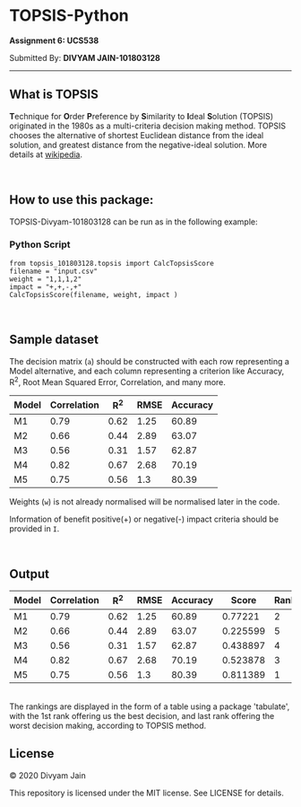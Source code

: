 # TOPSIS-Python

**Assignment 6: UCS538**


Submitted By: **DIVYAM JAIN-101803128**

***

## What is TOPSIS

**T**echnique for **O**rder **P**reference by **S**imilarity to **I**deal
**S**olution (TOPSIS) originated in the 1980s as a multi-criteria decision
making method. TOPSIS chooses the alternative of shortest Euclidean distance
from the ideal solution, and greatest distance from the negative-ideal
solution. More details at [wikipedia](https://en.wikipedia.org/wiki/TOPSIS).

<br>

## How to use this package:

TOPSIS-Divyam-101803128 can be run as in the following example:



### Python Script
```
from topsis_101803128.topsis import CalcTopsisScore
filename = "input.csv"
weight = "1,1,1,2"
impact = "+,+,-,+"
CalcTopsisScore(filename, weight, impact )
```
<br>


## Sample dataset

The decision matrix (`a`) should be constructed with each row representing a Model alternative, and each column representing a criterion like Accuracy, R<sup>2</sup>, Root Mean Squared Error, Correlation, and many more.

Model | Correlation | R<sup>2</sup> | RMSE | Accuracy
------------ | ------------- | ------------ | ------------- | ------------
M1 |	0.79 | 0.62	| 1.25 | 60.89
M2 |  0.66 | 0.44	| 2.89 | 63.07
M3 |	0.56 | 0.31	| 1.57 | 62.87
M4 |	0.82 | 0.67	| 2.68 | 70.19
M5 |	0.75 | 0.56	| 1.3	 | 80.39

Weights (`w`) is not already normalised will be normalised later in the code.

Information of benefit positive(+) or negative(-) impact criteria should be provided in `I`.

<br>

## Output

Model | Correlation | R<sup>2</sup> | RMSE | Accuracy | Score | Rank
------------ | ------------- | ------------ | ------------- | ------------ | ------------ | ------------
M1 |	0.79 | 0.62	| 1.25 | 60.89 | 0.77221 | 2
M2 |  0.66 | 0.44	| 2.89 | 63.07 | 0.225599 | 5
M3 |	0.56 | 0.31	| 1.57 | 62.87 | 0.438897 | 4
M4 |	0.82 | 0.67	| 2.68 | 70.19 | 0.523878 | 3
M5 |	0.75 | 0.56	| 1.3	 | 80.39 | 0.811389 | 1


<br>
The rankings are displayed in the form of a table using a package 'tabulate', with the 1st rank offering us the best decision, and last rank offering the worst decision making, according to TOPSIS method.

## License

© 2020 Divyam Jain

This repository is licensed under the MIT license. See LICENSE for details.